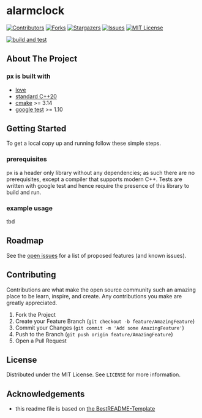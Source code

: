 # alarmclock

<!-- PROJECT SHIELDS -->
<!--
*** I'm using markdown "reference style" links for readability.
*** Reference links are enclosed in brackets [ ] instead of parentheses ( ).
*** See the bottom of this document for the declaration of the reference variables
*** for contributors-url, forks-url, etc. This is an optional, concise syntax you may use.
*** https://www.markdownguide.org/basic-syntax/#reference-style-links
-->
[![Contributors][contributors-shield]][contributors-url]
[![Forks][forks-shield]][forks-url]
[![Stargazers][stars-shield]][stars-url]
[![Issues][issues-shield]][issues-url]
[![MIT License][license-shield]][license-url]

[![build and test](https://github.com/sjrdc/px/actions/workflows/cmake.yml/badge.svg)](https://github.com/sjrdc/px/actions/workflows/cmake.yml)

<!-- ABOUT THE PROJECT -->
## About The Project

### px is built with

* [love](https://www.youtube.com/watch?v=f_HmF84G7ZY)
* [standard C++20](https://isocpp.org)
* [cmake](https://cmake.org) >= 3.14
* [google test](https://github.com/google/googletest) >= 1.10

## Getting Started

To get a local copy up and running follow these simple steps.

### prerequisites
px is a header only library without any dependencies; as such there are no prerequisites, except a compiler that supports modern C++.
Tests are written with google test and hence require the presence of this library to build and run.

<!-- USAGE EXAMPLES -->
### example usage
tbd

## Roadmap

See the [open issues](https://github.com/sjrdc/alarmclock/issues) for a list of proposed features (and known issues).

## Contributing

Contributions are what make the open source community such an amazing place to be learn, inspire, and create. Any contributions you make are greatly appreciated.

1. Fork the Project
2. Create your Feature Branch (`git checkout -b feature/AmazingFeature`)
3. Commit your Changes (`git commit -m 'Add some AmazingFeature'`)
4. Push to the Branch (`git push origin feature/AmazingFeature`)
5. Open a Pull Request

## License

Distributed under the MIT License. See `LICENSE` for more information.

<!-- ACKNOWLEDGEMENTS -->
## Acknowledgements

* this readme file is based on [the BestREADME-Template](https://github.com/othneildrew/Best-README-Template)


<!-- MARKDOWN LINKS & IMAGES -->
<!-- https://www.markdownguide.org/basic-syntax/#reference-style-links -->
[contributors-shield]: https://img.shields.io/github/contributors/sjrdc/alarmclock.svg?style=flat-square
[contributors-url]: https://github.com/sjrdc/alarmclock/graphs/contributors
[forks-shield]: https://img.shields.io/github/forks/sjrdc/alarmclock.svg?style=flat-square
[forks-url]: https://github.com/sjrdc/alarmclock/network/members
[stars-shield]: https://img.shields.io/github/stars/sjrdc/alarmclock.svg?style=flat-square
[stars-url]: https://github.com/sjrdc/alarmclock/stargazers
[issues-shield]: https://img.shields.io/github/issues/sjrdc/alarmclock.svg?style=flat-square
[issues-url]: https://github.com/sjrdc/alarmclock/issues
[license-shield]: https://img.shields.io/github/license/sjrdc/alarmclock.svg?style=flat-square
[license-url]: https://github.com/sjrdc/alarmclock/blob/main/LICENSE
